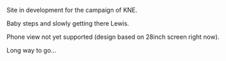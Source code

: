 Site in development for the campaign of KNE.

Baby steps and slowly getting there Lewis.

Phone view not yet supported (design based on 28inch screen right now).

Long way to go...
